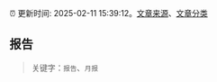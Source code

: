 :alarm_clock: 更新时间: 2025-02-11 15:39:12。[文章来源](/README.md)、[文章分类](/TAGS.md)

## 报告


> 关键字：`报告`、`月报`




